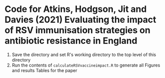 # Code for Atkins, Hodgson, Jit and Davies (2021) Evaluating the impact of RSV immunisation strategies on antibiotic resistance in England

1. Save the directory and set R's working directory to the top level of this directory
2. Run the contents of ```calculateRSVvaccineimpact.R``` to generate all Figures and results Tables for the paper
